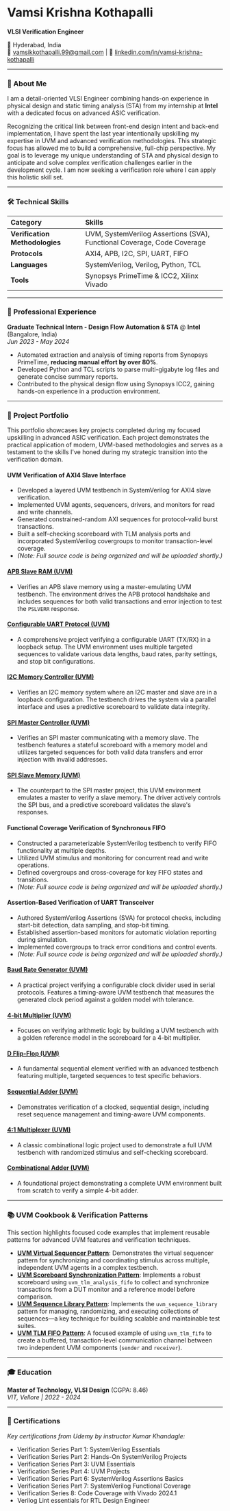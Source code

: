 # Vamsi Krishna Kothapalli

**VLSI Verification Engineer**

📍 Hyderabad, India
<br>
📧 [vamsikkothapalli.99@gmail.com](mailto:vamsikkothapalli.99@gmail.com) | 🔗 [linkedin.com/in/vamsi-krishna-kothapalli](https://linkedin.com/in/vamsi-krishna-kothapalli)

---

### 👋 About Me

I am a detail-oriented VLSI Engineer combining hands-on experience in physical design and static timing analysis (STA) from my internship at **Intel** with a dedicated focus on advanced ASIC verification.

Recognizing the critical link between front-end design intent and back-end implementation, I have spent the last year intentionally upskilling my expertise in UVM and advanced verification methodologies. This strategic focus has allowed me to build a comprehensive, full-chip perspective. My goal is to leverage my unique understanding of STA and physical design to anticipate and solve complex verification challenges earlier in the development cycle. I am now seeking a verification role where I can apply this holistic skill set.

---

### 🛠️ Technical Skills

| Category | Skills |
| :--- | :--- |
| **Verification Methodologies** | UVM, SystemVerilog Assertions (SVA), Functional Coverage, Code Coverage |
| **Protocols** | AXI4, APB, I2C, SPI, UART, FIFO |
| **Languages** | SystemVerilog, Verilog, Python, TCL |
| **Tools** | Synopsys PrimeTime & ICC2, Xilinx Vivado |

---

### 💼 Professional Experience

**Graduate Technical Intern - Design Flow Automation & STA** @ **Intel** (Bangalore, India)
<br>
*Jun 2023 - May 2024*

* Automated extraction and analysis of timing reports from Synopsys PrimeTime, **reducing manual effort by over 80%**.
* Developed Python and TCL scripts to parse multi-gigabyte log files and generate concise summary reports.
* Contributed to the physical design flow using Synopsys ICC2, gaining hands-on experience in a production environment.

---

### 🚀 Project Portfolio

This portfolio showcases key projects completed during my focused upskilling in advanced ASIC verification. Each project demonstrates the practical application of modern, UVM-based methodologies and serves as a testament to the skills I've honed during my strategic transition into the verification domain.

#### UVM Verification of AXI4 Slave Interface
* Developed a layered UVM testbench in SystemVerilog for AXI4 slave verification.
* Implemented UVM agents, sequencers, drivers, and monitors for read and write channels.
* Generated constrained-random AXI sequences for protocol-valid burst transactions.
* Built a self-checking scoreboard with TLM analysis ports and incorporated SystemVerilog covergroups to monitor transaction-level coverage.
* *(Note: Full source code is being organized and will be uploaded shortly.)*

#### **[APB Slave RAM (UVM)](https://github.com/kothapallivamsikrishna/apb-slave-uvm)**
* Verifies an APB slave memory using a master-emulating UVM testbench. The environment drives the APB protocol handshake and includes sequences for both valid transactions and error injection to test the `PSLVERR` response.

#### **[Configurable UART Protocol (UVM)](https://github.com/kothapallivamsikrishna/uart-protocol-uvm)**
* A comprehensive project verifying a configurable UART (TX/RX) in a loopback setup. The UVM environment uses multiple targeted sequences to validate various data lengths, baud rates, parity settings, and stop bit configurations.

#### **[I2C Memory Controller (UVM)](https://github.com/kothapallivamsikrishna/i2c-memory-uvm)**
* Verifies an I2C memory system where an I2C master and slave are in a loopback configuration. The testbench drives the system via a parallel interface and uses a predictive scoreboard to validate data integrity.

#### **[SPI Master Controller (UVM)](https://github.com/kothapallivamsikrishna/spi-master-uvm)**
* Verifies an SPI master communicating with a memory slave. The testbench features a stateful scoreboard with a memory model and utilizes targeted sequences for both valid data transfers and error injection with invalid addresses.

#### **[SPI Slave Memory (UVM)](https://github.com/kothapallivamsikrishna/spi-slave-uvm)**
* The counterpart to the SPI master project, this UVM environment emulates a master to verify a slave memory. The driver actively controls the SPI bus, and a predictive scoreboard validates the slave's responses.

#### Functional Coverage Verification of Synchronous FIFO
* Constructed a parameterizable SystemVerilog testbench to verify FIFO functionality at multiple depths.
* Utilized UVM stimulus and monitoring for concurrent read and write operations.
* Defined covergroups and cross-coverage for key FIFO states and transitions.
* *(Note: Full source code is being organized and will be uploaded shortly.)*

#### Assertion-Based Verification of UART Transceiver
* Authored SystemVerilog Assertions (SVA) for protocol checks, including start-bit detection, data sampling, and stop-bit timing.
* Established assertion-based monitors for automatic violation reporting during simulation.
* Implemented covergroups to track error conditions and control events.
* *(Note: Full source code is being organized and will be uploaded shortly.)*

#### **[Baud Rate Generator (UVM)](https://github.com/kothapallivamsikrishna/baud-rate-generator-uvm)**
* A practical project verifying a configurable clock divider used in serial protocols. Features a timing-aware UVM testbench that measures the generated clock period against a golden model with tolerance.

#### **[4-bit Multiplier (UVM)](https://github.com/kothapallivamsikrishna/4-bit-multiplier-uvm)**
* Focuses on verifying arithmetic logic by building a UVM testbench with a golden reference model in the scoreboard for a 4-bit multiplier.

#### **[D Flip-Flop (UVM)](https://github.com/kothapallivamsikrishna/d-flip-flop-uvm)**
* A fundamental sequential element verified with an advanced testbench featuring multiple, targeted sequences to test specific behaviors.

#### **[Sequential Adder (UVM)](https://github.com/kothapallivamsikrishna/sequential-adder-uvm)**
* Demonstrates verification of a clocked, sequential design, including reset sequence management and timing-aware UVM components.

#### **[4:1 Multiplexer (UVM)](https://github.com/kothapallivamsikrishna/4-to-1-MUX-UVM)**
* A classic combinational logic project used to demonstrate a full UVM testbench with randomized stimulus and self-checking scoreboard.

#### **[Combinational Adder (UVM)](https://github.com/kothapallivamsikrishna/combinational-adder-uvm)**
* A foundational project demonstrating a complete UVM environment built from scratch to verify a simple 4-bit adder.

---

### 📚 UVM Cookbook & Verification Patterns

This section highlights focused code examples that implement reusable patterns for advanced UVM features and verification techniques.

* **[UVM Virtual Sequencer Pattern](https://github.com/kothapallivamsikrishna/uvm-virtual-sequencer-pattern)**: Demonstrates the virtual sequencer pattern for synchronizing and coordinating stimulus across multiple, independent UVM agents in a complex testbench.
* **[UVM Scoreboard Synchronization Pattern](https://github.com/kothapallivamsikrishna/uvm-scoreboard-sync-pattern)**: Implements a robust scoreboard using `uvm_tlm_analysis_fifo` to collect and synchronize transactions from a DUT monitor and a reference model before comparison.
* **[UVM Sequence Library Pattern](https://github.com/kothapallivamsikrishna/uvm-sequence-library-pattern)**: Implements the `uvm_sequence_library` pattern for managing, randomizing, and executing collections of sequences—a key technique for building scalable and maintainable test suites.
* **[UVM TLM FIFO Pattern](https://github.com/kothapallivamsikrishna/uvm-tlm-fifo-pattern)**: A focused example of using `uvm_tlm_fifo` to create a buffered, transaction-level communication channel between two independent UVM components (`sender` and `receiver`).

---

### 🎓 Education

**Master of Technology, VLSI Design** (CGPA: 8.46)
<br>
*VIT, Vellore | 2022 - 2024*

---

### 📜 Certifications

*Key certifications from Udemy by instructor Kumar Khandagle:*
* Verification Series Part 1: SystemVerilog Essentials
* Verification Series Part 2: Hands-On SystemVerilog Projects
* Verification Series Part 3: UVM Essentials
* Verification Series Part 4: UVM Projects
* Verification Series Part 6: SystemVerilog Assertions Basics
* Verification Series Part 7: SystemVerilog Functional Coverage
* Verification Series 8: Code Coverage with Vivado 2024.1
* Verilog Lint essentials for RTL Design Engineer
